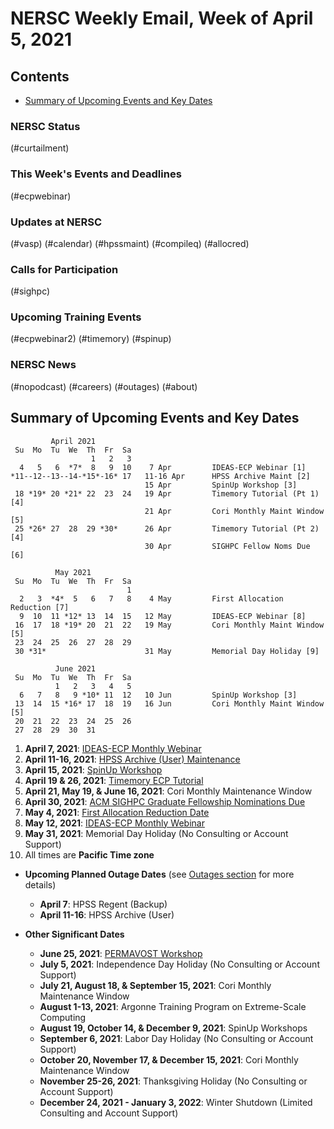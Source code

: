 # NERSC Weekly Email, Week of April 5, 2021 <a name="top"></a> #

## Contents ## 

- [Summary of Upcoming Events and Key Dates](#dates)

### NERSC Status

(#curtailment)

### This Week's Events and Deadlines

(#ecpwebinar)

### Updates at NERSC 

(#vasp)
(#calendar)
(#hpssmaint)
(#compileq)
(#allocred)

### Calls for Participation

(#sighpc)

### Upcoming Training Events 

(#ecpwebinar2)
(#timemory)
(#spinup)

### NERSC News 

(#nopodcast)
(#careers)
(#outages)
(#about)

## Summary of Upcoming Events and Key Dates <a name="dates"/></a> ##

             April 2021
     Su  Mo  Tu  We  Th  Fr  Sa
                      1   2   3   
      4   5   6  *7*  8   9  10    7 Apr         IDEAS-ECP Webinar [1]
    *11--12--13--14-*15*-16* 17   11-16 Apr      HPSS Archive Maint [2]
                                  15 Apr         SpinUp Workshop [3]
     18 *19* 20 *21* 22  23  24   19 Apr         Timemory Tutorial (Pt 1) [4]
                                  21 Apr         Cori Monthly Maint Window [5]
     25 *26* 27  28  29 *30*      26 Apr         Timemory Tutorial (Pt 2) [4]
                                  30 Apr         SIGHPC Fellow Noms Due [6]

              May 2021
     Su  Mo  Tu  We  Th  Fr  Sa
                              1
      2   3  *4*  5   6   7   8    4 May         First Allocation Reduction [7]
      9  10  11 *12* 13  14  15   12 May         IDEAS-ECP Webinar [8]
     16  17  18 *19* 20  21  22   19 May         Cori Monthly Maint Window [5]
     23  24  25  26  27  28  29
     30 *31*                      31 May         Memorial Day Holiday [9]

              June 2021
     Su  Mo  Tu  We  Th  Fr  Sa
              1   2   3   4   5
      6   7   8   9 *10* 11  12   10 Jun         SpinUp Workshop [3] 
     13  14  15 *16* 17  18  19   16 Jun         Cori Monthly Maint Window [5]
     20  21  22  23  24  25  26
     27  28  29  30  31


1. **April 7, 2021**: [IDEAS-ECP Monthly Webinar](#ecpwebinar)
2. **April 11-16, 2021**: [HPSS Archive (User) Maintenance](#hpssmaint)
3. **April 15, 2021**: [SpinUp Workshop](#spinup)
4. **April 19 & 26, 2021**: [Timemory ECP Tutorial](#timemory)
5. **April 21, May 19, & June 16, 2021**: Cori Monthly Maintenance Window
6. **April 30, 2021**: [ACM SIGHPC Graduate Fellowship Nominations Due](#sighpc)
7. **May 4, 2021**: [First Allocation Reduction Date](#allocred)
8. **May 12, 2021**: [IDEAS-ECP Monthly Webinar](#ecpwebinar2)
9. **May 31, 2021**: Memorial Day Holiday (No Consulting or Account Support)
10. All times are **Pacific Time zone**

- **Upcoming Planned Outage Dates** (see [Outages section](#outages) for more 
details)
    - **April 7**: HPSS Regent (Backup)
    - **April 11-16**: HPSS Archive (User)

- **Other Significant Dates**
    - **June 25, 2021**: [PERMAVOST Workshop](https://permavost.github.io/)
    - **July 5, 2021**: Independence Day Holiday (No Consulting or Account Support)
    - **July 21, August 18, & September 15, 2021**: Cori Monthly Maintenance Window
    - **August 1-13, 2021**: Argonne Training Program on Extreme-Scale Computing
    - **August 19, October 14, & December 9, 2021**: SpinUp Workshops
    - **September 6, 2021**: Labor Day Holiday (No Consulting or Account Support)
    - **October 20, November 17, & December 15, 2021**: Cori Monthly Maintenance Window
    - **November 25-26, 2021**: Thanksgiving Holiday (No Consulting or Account Support)
    - **December 24, 2021 - January 3, 2022**: Winter Shutdown (Limited Consulting and Account Support)
